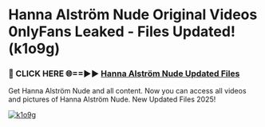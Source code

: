 # Hanna Alström Nude Original Videos 0nlyFans Leaked - Files Updated! (k1o9g)

<h3>🔴 CLICK HERE 🌐==►► <a href="https://tinyurl.com/4mcuefdz" rel="nofollow">Hanna Alström Nude Updated Files</a></h3>

Get Hanna Alström Nude and all content. Now you can access all videos and pictures of Hanna Alström Nude. New Updated Files 2025!

[![k1o9g](https://i.imgur.com/StAQSOY.gif)](https://tinyurl.com/4mcuefdz)
